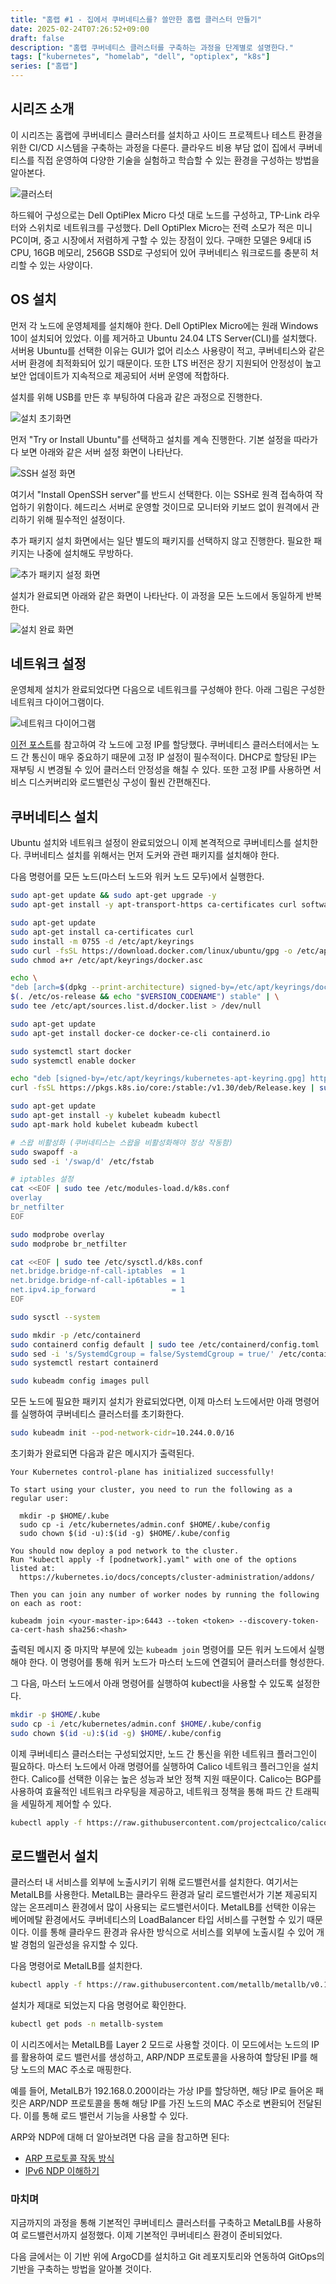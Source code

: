 ```yaml
---
title: "홈랩 #1 - 집에서 쿠버네티스를? 쓸만한 홈랩 클러스터 만들기"
date: 2025-02-24T07:26:52+09:00
draft: false
description: "홈랩 쿠버네티스 클러스터를 구축하는 과정을 단계별로 설명한다."
tags: ["kubernetes", "homelab", "dell", "optiplex", "k8s"]
series: ["홈랩"]
---
```


## 시리즈 소개

이 시리즈는 홈랩에 쿠버네티스 클러스터를 설치하고 사이드 프로젝트나 테스트 환경을 위한 CI/CD 시스템을 구축하는 과정을 다룬다. 클라우드 비용 부담 없이 집에서 쿠버네티스를 직접 운영하여 다양한 기술을 실험하고 학습할 수 있는 환경을 구성하는 방법을 알아본다.

![클러스터](image.png)

하드웨어 구성으로는 Dell OptiPlex Micro 다섯 대로 노드를 구성하고, TP-Link 라우터와 스위치로 네트워크를 구성했다. Dell OptiPlex Micro는 전력 소모가 적은 미니 PC이며, 중고 시장에서 저렴하게 구할 수 있는 장점이 있다. 구매한 모델은 9세대 i5 CPU, 16GB 메모리, 256GB SSD로 구성되어 있어 쿠버네티스 워크로드를 충분히 처리할 수 있는 사양이다.

## OS 설치

먼저 각 노드에 운영체제를 설치해야 한다. Dell OptiPlex Micro에는 원래 Windows 10이 설치되어 있었다. 이를 제거하고 Ubuntu 24.04 LTS Server(CLI)를 설치했다. 서버용 Ubuntu를 선택한 이유는 GUI가 없어 리소스 사용량이 적고, 쿠버네티스와 같은 서버 환경에 최적화되어 있기 때문이다. 또한 LTS 버전은 장기 지원되어 안정성이 높고 보안 업데이트가 지속적으로 제공되어 서버 운영에 적합하다.

설치를 위해 USB를 만든 후 부팅하여 다음과 같은 과정으로 진행한다.

![설치 초기화면](image-1.png)

먼저 "Try or Install Ubuntu"를 선택하고 설치를 계속 진행한다. 기본 설정을 따라가다 보면 아래와 같은 서버 설정 화면이 나타난다.

![SSH 설정 화면](image-2.png)

여기서 "Install OpenSSH server"를 반드시 선택한다. 이는 SSH로 원격 접속하여 작업하기 위함이다. 헤드리스 서버로 운영할 것이므로 모니터와 키보드 없이 원격에서 관리하기 위해 필수적인 설정이다.

추가 패키지 설치 화면에서는 일단 별도의 패키지를 선택하지 않고 진행한다. 필요한 패키지는 나중에 설치해도 무방하다.

![추가 패키지 설정 화면](image-3.png)

설치가 완료되면 아래와 같은 화면이 나타난다. 이 과정을 모든 노드에서 동일하게 반복한다.

![설치 완료 화면](image-4.png)

## 네트워크 설정

운영체제 설치가 완료되었다면 다음으로 네트워크를 구성해야 한다. 아래 그림은 구성한 네트워크 다이어그램이다.

![네트워크 다이어그램](image-5.png)

[이전 포스트](/posts/ubuntu-2404-lts-set-static-ip)를 참고하여 각 노드에 고정 IP를 할당했다. 쿠버네티스 클러스터에서는 노드 간 통신이 매우 중요하기 때문에 고정 IP 설정이 필수적이다. DHCP로 할당된 IP는 재부팅 시 변경될 수 있어 클러스터 안정성을 해칠 수 있다. 또한 고정 IP를 사용하면 서비스 디스커버리와 로드밸런싱 구성이 훨씬 간편해진다.

## 쿠버네티스 설치

Ubuntu 설치와 네트워크 설정이 완료되었으니 이제 본격적으로 쿠버네티스를 설치한다. 쿠버네티스 설치를 위해서는 먼저 도커와 관련 패키지를 설치해야 한다.

다음 명령어를 모든 노드(마스터 노드와 워커 노드 모두)에서 실행한다.

```bash
sudo apt-get update && sudo apt-get upgrade -y
sudo apt-get install -y apt-transport-https ca-certificates curl software-properties-common

sudo apt-get update
sudo apt-get install ca-certificates curl
sudo install -m 0755 -d /etc/apt/keyrings
sudo curl -fsSL https://download.docker.com/linux/ubuntu/gpg -o /etc/apt/keyrings/docker.asc
sudo chmod a+r /etc/apt/keyrings/docker.asc

echo \
"deb [arch=$(dpkg --print-architecture) signed-by=/etc/apt/keyrings/docker.asc] https://download.docker.com/linux/ubuntu \
$(. /etc/os-release && echo "$VERSION_CODENAME") stable" | \
sudo tee /etc/apt/sources.list.d/docker.list > /dev/null

sudo apt-get update
sudo apt-get install docker-ce docker-ce-cli containerd.io

sudo systemctl start docker
sudo systemctl enable docker

echo "deb [signed-by=/etc/apt/keyrings/kubernetes-apt-keyring.gpg] https://pkgs.k8s.io/core:/stable:/v1.30/deb/ /" | sudo tee /etc/apt/sources.list.d/kubernetes.list
curl -fsSL https://pkgs.k8s.io/core:/stable:/v1.30/deb/Release.key | sudo gpg --dearmor -o /etc/apt/keyrings/kubernetes-apt-keyring.gpg

sudo apt-get update
sudo apt-get install -y kubelet kubeadm kubectl
sudo apt-mark hold kubelet kubeadm kubectl

# 스왑 비활성화 (쿠버네티스는 스왑을 비활성화해야 정상 작동함)
sudo swapoff -a
sudo sed -i '/swap/d' /etc/fstab

# iptables 설정
cat <<EOF | sudo tee /etc/modules-load.d/k8s.conf
overlay
br_netfilter
EOF

sudo modprobe overlay
sudo modprobe br_netfilter

cat <<EOF | sudo tee /etc/sysctl.d/k8s.conf
net.bridge.bridge-nf-call-iptables  = 1
net.bridge.bridge-nf-call-ip6tables = 1
net.ipv4.ip_forward                 = 1
EOF

sudo sysctl --system

sudo mkdir -p /etc/containerd
sudo containerd config default | sudo tee /etc/containerd/config.toml
sudo sed -i 's/SystemdCgroup = false/SystemdCgroup = true/' /etc/containerd/config.toml
sudo systemctl restart containerd

sudo kubeadm config images pull
```

모든 노드에 필요한 패키지 설치가 완료되었다면, 이제 마스터 노드에서만 아래 명령어를 실행하여 쿠버네티스 클러스터를 초기화한다.

```bash
sudo kubeadm init --pod-network-cidr=10.244.0.0/16
```

초기화가 완료되면 다음과 같은 메시지가 출력된다.

```
Your Kubernetes control-plane has initialized successfully!

To start using your cluster, you need to run the following as a regular user:

  mkdir -p $HOME/.kube
  sudo cp -i /etc/kubernetes/admin.conf $HOME/.kube/config
  sudo chown $(id -u):$(id -g) $HOME/.kube/config

You should now deploy a pod network to the cluster.
Run "kubectl apply -f [podnetwork].yaml" with one of the options listed at:
  https://kubernetes.io/docs/concepts/cluster-administration/addons/

Then you can join any number of worker nodes by running the following on each as root:

kubeadm join <your-master-ip>:6443 --token <token> --discovery-token-ca-cert-hash sha256:<hash>
```

출력된 메시지 중 마지막 부분에 있는 `kubeadm join` 명령어를 모든 워커 노드에서 실행해야 한다. 이 명령어를 통해 워커 노드가 마스터 노드에 연결되어 클러스터를 형성한다.

그 다음, 마스터 노드에서 아래 명령어를 실행하여 kubectl을 사용할 수 있도록 설정한다.

```bash
mkdir -p $HOME/.kube
sudo cp -i /etc/kubernetes/admin.conf $HOME/.kube/config
sudo chown $(id -u):$(id -g) $HOME/.kube/config
```

이제 쿠버네티스 클러스터는 구성되었지만, 노드 간 통신을 위한 네트워크 플러그인이 필요하다. 마스터 노드에서 아래 명령어를 실행하여 Calico 네트워크 플러그인을 설치한다. Calico를 선택한 이유는 높은 성능과 보안 정책 지원 때문이다. Calico는 BGP를 사용하여 효율적인 네트워크 라우팅을 제공하고, 네트워크 정책을 통해 파드 간 트래픽을 세밀하게 제어할 수 있다.

```bash
kubectl apply -f https://raw.githubusercontent.com/projectcalico/calico/v3.26.1/manifests/calico.yaml
```

## 로드밸런서 설치

클러스터 내 서비스를 외부에 노출시키기 위해 로드밸런서를 설치한다. 여기서는 MetalLB를 사용한다. MetalLB는 클라우드 환경과 달리 로드밸런서가 기본 제공되지 않는 온프레미스 환경에서 많이 사용되는 로드밸런서이다. MetalLB를 선택한 이유는 베어메탈 환경에서도 쿠버네티스의 LoadBalancer 타입 서비스를 구현할 수 있기 때문이다. 이를 통해 클라우드 환경과 유사한 방식으로 서비스를 외부에 노출시킬 수 있어 개발 경험의 일관성을 유지할 수 있다.

다음 명령어로 MetalLB를 설치한다.

```bash
kubectl apply -f https://raw.githubusercontent.com/metallb/metallb/v0.14.9/config/manifests/metallb-native.yaml
```

설치가 제대로 되었는지 다음 명령어로 확인한다.

```bash
kubectl get pods -n metallb-system
```

이 시리즈에서는 MetalLB를 Layer 2 모드로 사용할 것이다. 이 모드에서는 노드의 IP를 활용하여 로드 밸런서를 생성하고, ARP/NDP 프로토콜을 사용하여 할당된 IP를 해당 노드의 MAC 주소로 매핑한다.

예를 들어, MetalLB가 192.168.0.200이라는 가상 IP를 할당하면, 해당 IP로 들어온 패킷은 ARP/NDP 프로토콜을 통해 해당 IP를 가진 노드의 MAC 주소로 변환되어 전달된다. 이를 통해 로드 밸런서 기능을 사용할 수 있다.

ARP와 NDP에 대해 더 알아보려면 다음 글을 참고하면 된다:

-   [ARP 프로토콜 작동 방식](/posts/how-arp-protocol-works/)
-   [IPv6 NDP 이해하기](/posts/understanding-ipv6-ndp/)

### 마치며

지금까지의 과정을 통해 기본적인 쿠버네티스 클러스터를 구축하고 MetalLB를 사용하여 로드밸런서까지 설정했다. 이제 기본적인 쿠버네티스 환경이 준비되었다.

다음 글에서는 이 기반 위에 ArgoCD를 설치하고 Git 레포지토리와 연동하여 GitOps의 기반을 구축하는 방법을 알아볼 것이다.
